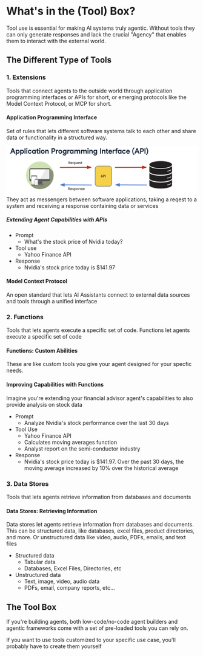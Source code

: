 # What's in the (Tool) Box?

Tool use is essential for making AI systems truly agentic. Without tools they can only generate responses and lack the crucial "Agency" that enables them to interact with the external world.

## The Different Type of Tools

### 1. Extensions
Tools that connect agents to the outside world through application programming interfaces or APIs for short, or emerging protocols like the Model Context Protocol, or MCP for short.

#### Application Programming Interface
Set of rules that lets different software systems talk to each other and share data or functionality in a structured way.

![API](<API.png>)
They act as messengers between software applications, taking a reqest to a system and receiving a response containing data or services

##### Extending Agent Capabilities with APIs
- Prompt
    - What's the stock price of Nvidia today?
- Tool use
    - Yahoo Finance API
- Response
    - Nvidia's stock price today is $141.97

#### Model Context Protocol
An open standard that lets AI Assistants connect to external data sources and tools through a unified interface

### 2. Functions
Tools that lets agents execute a specific set of code. Functions let agents execute a specific set of code

#### Functions: Custom Abilities
These are like custom tools you give your agent designed for your specfic needs.

#### Improving Capabilities with Functions
Imagine you're extending your financial advisor agent's capabilities to also provide analysis on stock data
- Prompt
    - Analyze Nvidia's stock performance over the last 30 days
- Tool Use
    - Yahoo Finance API
    - Calculates moving averages function
    - Analyst report on the semi-conductor industry
- Response
    - Nvidia's stock price today is $141.97. Over the past 30 days, the moving average increased by 10% over the historical average

### 3. Data Stores
Tools that lets agents retrieve information from databases and documents

#### Data Stores: Retrieving Information
Data stores let agents retrieve information from databases and documents. This can be structured data, like databases, excel files, product directories, and more. Or unstructured data like video, audio, PDFs, emails, and text files
- Structured data
    - Tabular data
    - Databases, Excel Files, Directories, etc
- Unstructured data
    - Text, image, video, audio data
    - PDFs, email, company reports, etc...

## The Tool Box
If you're building agents, both low-code/no-code agent builders and agentic frameworks come with a set of pre-loaded tools you can rely on.

If you want to use tools customized to your specific use case, you'll probably have to create them yourself



